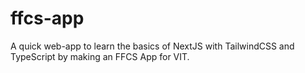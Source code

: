 # ffcs-app
A quick web-app to learn the basics of NextJS with TailwindCSS and TypeScript by making an FFCS App for VIT.

